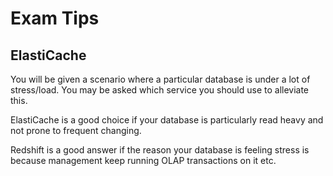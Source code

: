 # Exam Tips

## ElastiCache

You will be given a scenario where a particular database is under a lot of stress/load. You may be asked which service you should use to alleviate this.

ElastiCache is a good choice if your database is particularly read heavy and not prone to frequent changing.

Redshift is a good answer if the reason your database is feeling stress is because management keep running OLAP transactions on it etc.